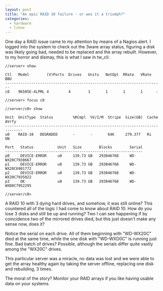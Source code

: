```yaml
---
layout: post
title: "An epic RAID 10 failure - or was it a triumph?"
categories:
  - hardware
  - linux
---
```


One day a RAID issue came to my attention by means of a Nagios alert. I logged into the system
to check out the 3ware array status, figuring a disk was likely going bad, needed to be replaced
and the array rebuilt. However, to my horror and dismay, this is what I saw in tw_cli:

```
//server> show

Ctl   Model        (V)Ports  Drives   Units   NotOpt  RRate   VRate  BBU
------------------------------------------------------------------------
c0    9650SE-4LPML 4         4        1       1       1       1      -        

//server> focus c0

//server/c0> show

Unit  UnitType  Status         %RCmpl  %V/I/M  Stripe  Size(GB)  Cache  AVrfy
------------------------------------------------------------------------------
u0    RAID-10   DEGRADED       -       -       64K     279.377   Ri     ON     

Port   Status           Unit   Size        Blocks        Serial
---------------------------------------------------------------
p0     DEVICE-ERROR     u0     139.73 GB   293046768     WD-WX20C7938667     
p1     DEVICE-ERROR     u0     139.73 GB   293046768     WD-WX20C6901772     
p2     DEVICE-ERROR     u0     139.73 GB   293046768     WD-WX20C7935022     
p3     OK               u0     139.73 GB   293046768     WD-WXD0C7952295     

//server/c0>
```

A RAID 10 with 3 dying hard drives, and somehow, it was still online? This countered all of the logic
I had come to know about RAID 10. How do you lose 3 disks and still be up and running? Two I can
see happening if by coincidence two of the mirrored drives died, but this just doesn't make any sense
now, does it?

Notice the serial on each drive. All of them beginning with "WD-WX20C" died at the same time, while
the one disk with "WD-WXD0C" is running just fine. Bad batch of drives? Possible, although the serials
differ quite vastly among the "WX20C" drives.

This particular server was a miracle, no data was lost and we were able to get the array healthy again
by taking the server offline, replacing one disk and rebuilding, 3 times.

The moral of the story? Monitor your RAID arrays if you like having usable data on your systems.
